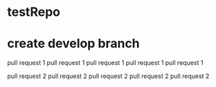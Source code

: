 # testRepo

# create develop branch

pull request 1
pull request 1
pull request 1
pull request 1
pull request 1

pull request 2
pull request 2
pull request 2
pull request 2
pull request 2

